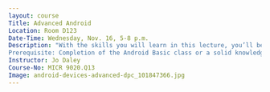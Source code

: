 ```yaml
---
layout: course
Title: Advanced Android
Location: Room D123
Date-Time: Wednesday, Nov. 16, 5-8 p.m.
Description: "With the skills you will learn in this lecture, you’ll be a master at using your Android smartphone or tablet. Learn how to print from your device, turn your device into a Wi-Fi hotspot, block calls, and use the group play app to interactively play games with others near you. Other topics include: NFC tags, screen mirroring, tethering your device, and adding memory. Bring your phone or tablet to class along with your passwords and logins.
Prerequisite: Completion of the Android Basic class or a solid knowledge of the basic features of the phone."
Instructor: Jo Daley
Course-No: MICR 9020.Q13
Image: android-devices-advanced-dpc_101847366.jpg
---
```

